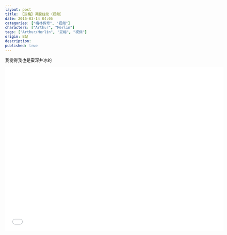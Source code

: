 ```yaml
---
layout: post
title: 【亚梅】满腹经纶（视频）
date: 2015-03-14 04:06
categories: ["梅林传奇", "视频"]
characters: ["Arthur", "Merlin"]
tags: ["Arthur/Merlin", "亚梅", "视频"]
origin: B站
description: 
published: true
---
```


我觉得我也是蛮深井冰的

<iframe width="720" height="540" src="//player.bilibili.com/player.html?aid=2108084&bvid=BV1Cs411S7Jf&cid=3270574&page=1" scrolling="no" border="0" frameborder="no" framespacing="0" allow="accelerometer; autoplay;" allowfullscreen="true"> </iframe>
